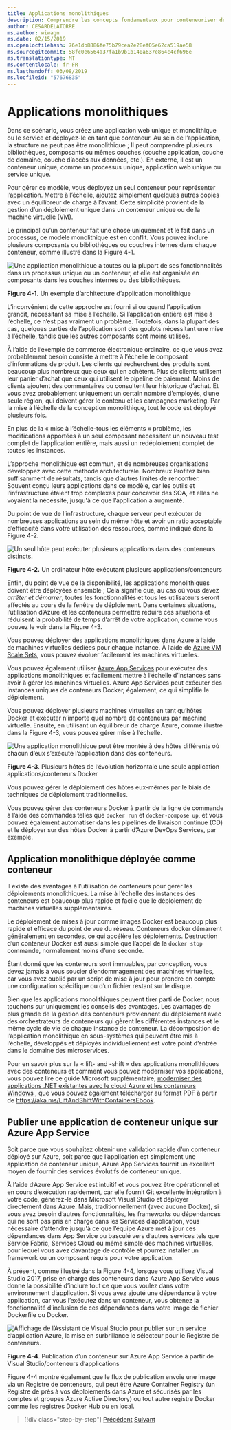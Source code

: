 ```yaml
---
title: Applications monolithiques
description: Comprendre les concepts fondamentaux pour conteneuriser des applications monolithiques.
author: CESARDELATORRE
ms.author: wiwagn
ms.date: 02/15/2019
ms.openlocfilehash: 76e1db8886fe75b79cea2e28ef05e62ca519ae58
ms.sourcegitcommit: 58fc0e6564a37fa1b9b1b140a637e864c4cf696e
ms.translationtype: MT
ms.contentlocale: fr-FR
ms.lasthandoff: 03/08/2019
ms.locfileid: "57676835"
---
```

# <a name="monolithic-applications"></a>Applications monolithiques

Dans ce scénario, vous créez une application web unique et monolithique ou le service et déployez-le en tant que conteneur. Au sein de l’application, la structure ne peut pas être monolithique ; Il peut comprendre plusieurs bibliothèques, composants ou mêmes couches (couche application, couche de domaine, couche d’accès aux données, etc.). En externe, il est un conteneur unique, comme un processus unique, application web unique ou service unique.

Pour gérer ce modèle, vous déployez un seul conteneur pour représenter l’application. Mettre à l’échelle, ajoutez simplement quelques autres copies avec un équilibreur de charge à l’avant. Cette simplicité provient de la gestion d’un déploiement unique dans un conteneur unique ou de la machine virtuelle (VM).

Le principal qu’un conteneur fait une chose uniquement et le fait dans un processus, ce modèle monolithique est en conflit. Vous pouvez inclure plusieurs composants ou bibliothèques ou couches internes dans chaque conteneur, comme illustré dans la Figure 4-1.

![Une application monolithique a toutes ou la plupart de ses fonctionnalités dans un processus unique ou un conteneur, et elle est organisée en composants dans les couches internes ou des bibliothèques.](./media/image1.png)

**Figure 4-1.** Un exemple d’architecture d’application monolithique

L’inconvénient de cette approche est fourni si ou quand l’application grandit, nécessitant sa mise à l’échelle. Si l’application entière est mise à l’échelle, ce n’est pas vraiment un problème. Toutefois, dans la plupart des cas, quelques parties de l’application sont des goulots nécessitant une mise à l’échelle, tandis que les autres composants sont moins utilisés.

À l’aide de l’exemple de commerce électronique ordinaire, ce que vous avez probablement besoin consiste à mettre à l’échelle le composant d’informations de produit. Les clients qui recherchent des produits sont beaucoup plus nombreux que ceux qui en achètent. Plus de clients utilisent leur panier d’achat que ceux qui utilisent le pipeline de paiement. Moins de clients ajoutent des commentaires ou consultent leur historique d’achat. Et vous avez probablement uniquement un certain nombre d’employés, d’une seule région, qui doivent gérer le contenu et les campagnes marketing. Par la mise à l’échelle de la conception monolithique, tout le code est déployé plusieurs fois.

En plus de la « mise à l’échelle-tous les éléments « problème, les modifications apportées à un seul composant nécessitent un nouveau test complet de l’application entière, mais aussi un redéploiement complet de toutes les instances.

L’approche monolithique est commun, et de nombreuses organisations développez avec cette méthode architecturale. Nombreux Profitez bien suffisamment de résultats, tandis que d’autres limites de rencontrer. Souvent conçu leurs applications dans ce modèle, car les outils et l’infrastructure étaient trop complexes pour concevoir des SOA, et elles ne voyaient la nécessité, jusqu'à ce que l’application a augmenté.

Du point de vue de l’infrastructure, chaque serveur peut exécuter de nombreuses applications au sein du même hôte et avoir un ratio acceptable d’efficacité dans votre utilisation des ressources, comme indiqué dans la Figure 4-2.

![Un seul hôte peut exécuter plusieurs applications dans des conteneurs distincts.](./media/image2.png)

**Figure 4-2.** Un ordinateur hôte exécutant plusieurs applications/conteneurs

Enfin, du point de vue de la disponibilité, les applications monolithiques doivent être déployées ensemble ; Cela signifie que, au cas où vous devez *arrêter et démarrer*, toutes les fonctionnalités et tous les utilisateurs seront affectés au cours de la fenêtre de déploiement. Dans certaines situations, l’utilisation d’Azure et les conteneurs permettre réduire ces situations et réduisent la probabilité de temps d’arrêt de votre application, comme vous pouvez le voir dans la Figure 4-3.

Vous pouvez déployer des applications monolithiques dans Azure à l’aide de machines virtuelles dédiées pour chaque instance. À l’aide de [Azure VM Scale Sets](https://docs.microsoft.com/azure/virtual-machine-scale-sets/), vous pouvez évoluer facilement les machines virtuelles.

Vous pouvez également utiliser [Azure App Services](https://azure.microsoft.com/services/app-service/) pour exécuter des applications monolithiques et facilement mettre à l’échelle d’instances sans avoir à gérer les machines virtuelles. Azure App Services peut exécuter des instances uniques de conteneurs Docker, également, ce qui simplifie le déploiement.

Vous pouvez déployer plusieurs machines virtuelles en tant qu’hôtes Docker et exécuter n’importe quel nombre de conteneurs par machine virtuelle. Ensuite, en utilisant un équilibreur de charge Azure, comme illustré dans la Figure 4-3, vous pouvez gérer mise à l’échelle.

![Une application monolithique peut être montée à des hôtes différents où chacun d’eux s’exécute l’application dans des conteneurs.](./media/image3.png)

**Figure 4-3**. Plusieurs hôtes de l’évolution horizontale une seule application applications/conteneurs Docker

Vous pouvez gérer le déploiement des hôtes eux-mêmes par le biais de techniques de déploiement traditionnelles.

Vous pouvez gérer des conteneurs Docker à partir de la ligne de commande à l’aide des commandes telles que `docker run` et `docker-compose up`, et vous pouvez également automatiser dans les pipelines de livraison continue (CD) et le déployer sur des hôtes Docker à partir d’Azure DevOps Services, par exemple.

## <a name="monolithic-application-deployed-as-a-container"></a>Application monolithique déployée comme conteneur

Il existe des avantages à l’utilisation de conteneurs pour gérer les déploiements monolithiques. La mise à l’échelle des instances des conteneurs est beaucoup plus rapide et facile que le déploiement de machines virtuelles supplémentaires.

Le déploiement de mises à jour comme images Docker est beaucoup plus rapide et efficace du point de vue du réseau. Conteneurs docker démarrent généralement en secondes, ce qui accélère les déploiements. Destruction d’un conteneur Docker est aussi simple que l’appel de la `docker stop` commande, normalement moins d’une seconde.

Étant donné que les conteneurs sont immuables, par conception, vous devez jamais à vous soucier d’endommagement des machines virtuelles, car vous avez oublié par un script de mise à jour pour prendre en compte une configuration spécifique ou d’un fichier restant sur le disque.

Bien que les applications monolithiques peuvent tirer parti de Docker, nous touchons sur uniquement les conseils des avantages. Les avantages de plus grande de la gestion des conteneurs proviennent du déploiement avec des orchestrateurs de conteneurs qui gèrent les différentes instances et le même cycle de vie de chaque instance de conteneur. La décomposition de l’application monolithique en sous-systèmes qui peuvent être mis à l’échelle, développés et déployés individuellement est votre point d’entrée dans le domaine des microservices.

Pour en savoir plus sur la « lift- and -shift » des applications monolithiques avec des conteneurs et comment vous pouvez moderniser vos applications, vous pouvez lire ce guide Microsoft supplémentaire, [moderniser des applications .NET existantes avec le cloud Azure et les conteneurs Windows ](https://docs.microsoft.com/dotnet/standard/modernize-with-azure-and-containers/), que vous pouvez également télécharger au format PDF à partir de <https://aka.ms/LiftAndShiftWithContainersEbook>.

## <a name="publish-a-single-docker-container-app-to-azure-app-service"></a>Publier une application de conteneur unique sur Azure App Service

Soit parce que vous souhaitez obtenir une validation rapide d’un conteneur déployé sur Azure, soit parce que l’application est simplement une application de conteneur unique, Azure App Services fournit un excellent moyen de fournir des services évolutifs de conteneur unique.

À l’aide d’Azure App Service est intuitif et vous pouvez être opérationnel et en cours d’exécution rapidement, car elle fournit Git excellente intégration à votre code, générez-le dans Microsoft Visual Studio et déployer directement dans Azure. Mais, traditionnellement (avec aucune Docker), si vous avez besoin d’autres fonctionnalités, les frameworks ou dépendances qui ne sont pas pris en charge dans les Services d’application, vous nécessaire d’attendre jusqu'à ce que l’équipe Azure met à jour ces dépendances dans App Service ou basculé vers d’autres services tels que Service Fabric, Services Cloud ou même simple des machines virtuelles, pour lequel vous avez davantage de contrôle et pourrez installer un framework ou un composant requis pour votre application.

À présent, comme illustré dans la Figure 4-4, lorsque vous utilisez Visual Studio 2017, prise en charge des conteneurs dans Azure App Service vous donne la possibilité d’inclure tout ce que vous voulez dans votre environnement d’application. Si vous avez ajouté une dépendance à votre application, car vous l’exécutez dans un conteneur, vous obtenez la fonctionnalité d’inclusion de ces dépendances dans votre image de fichier Dockerfile ou Docker.

![Affichage de l’Assistant de Visual Studio pour publier sur un service d’application Azure, la mise en surbrillance le sélecteur pour le Registre de conteneurs.](./media/image4.png)

**Figure 4-4**. Publication d’un conteneur sur Azure App Service à partir de Visual Studio/conteneurs d’applications

Figure 4-4 montre également que le flux de publication envoie une image via un Registre de conteneurs, qui peut être Azure Container Registry (un Registre de près à vos déploiements dans Azure et sécurisés par les comptes et groupes Azure Active Directory) ou tout autre registre Docker comme les registres Docker Hub ou en local.

>[!div class="step-by-step"]
>[Précédent](common-container-design-principles.md)
>[Suivant](state-and-data-in-docker-applications.md)
